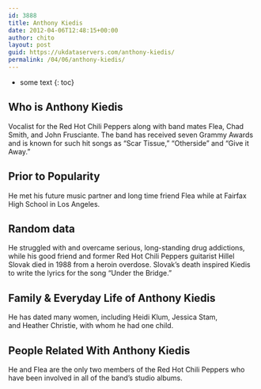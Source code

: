 ```yaml
---
id: 3888
title: Anthony Kiedis
date: 2012-04-06T12:48:15+00:00
author: chito
layout: post
guid: https://ukdataservers.com/anthony-kiedis/
permalink: /04/06/anthony-kiedis/
---
```


* some text
{: toc}
          
          
## Who is  Anthony Kiedis
                  
                  
                  
Vocalist for the Red Hot Chili Peppers along with band mates Flea, Chad Smith, and John Frusciante. The band has received seven Grammy Awards and is known for such hit songs as &#8220;Scar Tissue,&#8221; &#8220;Otherside&#8221; and &#8220;Give it Away.&#8221; 
                  
                
                
                
## Prior to Popularity 
                  
                  
                  
He met his future music partner and long time friend Flea while at Fairfax High School in Los Angeles.
                  
                
                
                
## Random data 
                  
                  
                  
He struggled with and overcame serious, long-standing drug addictions, while his good friend and former Red Hot Chili Peppers guitarist Hillel Slovak died in 1988 from a heroin overdose. Slovak&#8217;s death inspired Kiedis to write the lyrics for the song &#8220;Under the Bridge.&#8221;
                  
                
                
                
## Family & Everyday Life of Anthony Kiedis
                  
                  
                  
He has dated many women, including Heidi Klum, Jessica Stam, and Heather Christie, with whom he had one child.
                  
                
                
                
## People Related With  Anthony Kiedis
                  
                  
                  
He and Flea are the only two members of the Red Hot Chili Peppers who have been involved in all of the band&#8217;s studio albums.
                  
                
              
            
          
          
          
    
    
  
